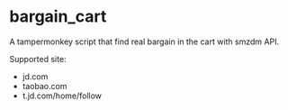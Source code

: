 # bargain_cart
A tampermonkey script that find real bargain in the cart with smzdm API.

Supported site:
- jd.com
- taobao.com
- t.jd.com/home/follow
